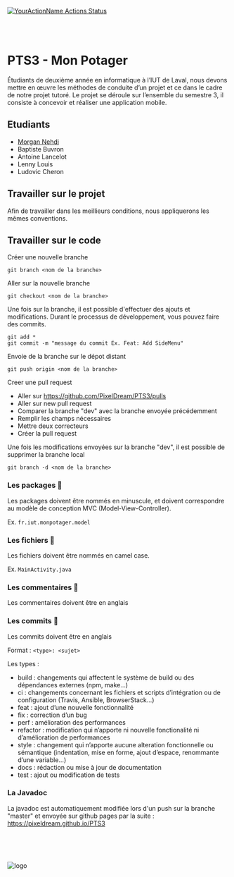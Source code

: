 [![YourActionName Actions Status](https://github.com/PixelDream/PTS3/workflows/Build/badge.svg)](https://github.com/PixelDream/PTS3/actions)

<br/>
<br/>

# PTS3 - Mon Potager

Étudiants de deuxième année en informatique à l’IUT de Laval, nous devons mettre en œuvre les méthodes de conduite d’un projet et ce dans le cadre de notre projet tutoré. Le projet se déroule sur l’ensemble du semestre 3, il consiste à concevoir et réaliser une application mobile.


## Etudiants

* [Morgan Nehdi](https://morgan-nehdi.com/)
* Baptiste Buvron
* Antoine Lancelot
* Lenny Louis
* Ludovic Cheron


## Travailler sur le projet

Afin de travailler dans les meillieurs conditions, nous appliquerons les mêmes conventions.

## Travailler sur le code

Créer une nouvelle branche
```
git branch <nom de la branche>
```

Aller sur la nouvelle branche
```
git checkout <nom de la branche>
```

Une fois sur la branche, il est possible d'effectuer des ajouts et modifications.
Durant le processus de développement, vous pouvez faire des commits.

```
git add *
git commit -m "message du commit Ex. Feat: Add SideMenu" 
```

Envoie de la branche sur le dépot distant
```
git push origin <nom de la branche>
```

Creer une pull request
* Aller sur https://github.com/PixelDream/PTS3/pulls
* Aller sur new pull request
* Comparer la branche "dev" avec la branche envoyée précédemment
* Remplir les champs nécessaires
* Mettre deux correcteurs
* Créer la pull request

Une fois les modifications envoyées sur la branche "dev", il est possible de supprimer la branche local

```
git branch -d <nom de la branche>
```


### Les packages 📌

Les packages doivent être nommés en minuscule, et doivent correspondre au modèle de conception MVC (Model-View-Controller).

Ex. ```fr.iut.monpotager.model```

### Les fichiers 📌

Les fichiers doivent être nommés en camel case.

Ex. ```MainActivity.java```


### Les commentaires 📌

Les commentaires doivent être en anglais

### Les commits 📌

Les commits doivent être en anglais

Format :
    ```<type>: <sujet>```

Les types :
- build : changements qui affectent le système de build ou des dépendances externes (npm, make…)
- ci : changements concernant les fichiers et scripts d’intégration ou de configuration (Travis, Ansible, BrowserStack…)
- feat : ajout d’une nouvelle fonctionnalité
- fix : correction d’un bug
- perf : amélioration des performances
- refactor : modification qui n’apporte ni nouvelle fonctionalité ni d’amélioration de performances
- style : changement qui n’apporte aucune alteration fonctionnelle ou sémantique (indentation, mise en forme, ajout d’espace, renommante d’une variable…)
- docs : rédaction ou mise à jour de documentation
- test : ajout ou modification de tests


### La Javadoc
La javadoc est automatiquement modifiée lors d'un push sur la branche "master" et envoyée sur github pages par la suite : https://pixeldream.github.io/PTS3


<br/>
<br/>
<br/>


![logo](https://upload.wikimedia.org/wikipedia/commons/f/f8/LOGO-ORIGINAL_WEB.jpg "Logo IUT Laval")